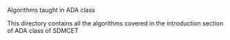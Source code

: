 Algorithms taught in ADA class

This directory contains all the algorithms covered in the introduction section of ADA class of SDMCET